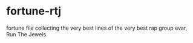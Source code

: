 fortune-rtj
===========

fortune file collecting the very best lines of the very best rap group evar, Run The Jewels
